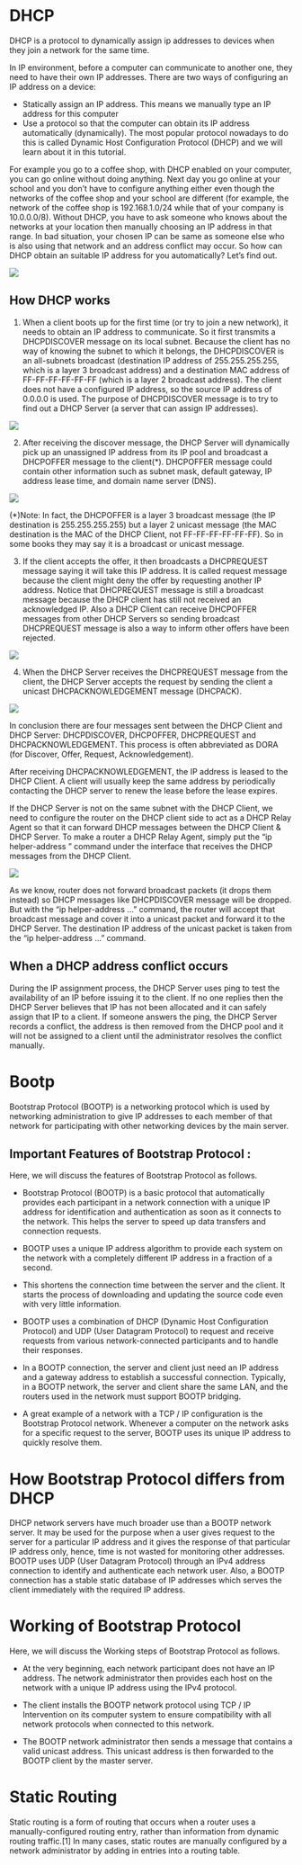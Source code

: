 # DHCP
DHCP is a protocol to dynamically assign ip addresses to devices when they join a network for the same time.

In IP environment, before a computer can communicate to another one, they need to have their own IP addresses. There are two ways of configuring an IP address on a device:
- Statically assign an IP address. This means we manually type an IP address for this computer
- Use a protocol so that the computer can obtain its IP address automatically (dynamically). The most popular protocol nowadays to do this is called Dynamic Host Configuration Protocol (DHCP) and we will learn about it in this tutorial.

For example you go to a coffee shop, with DHCP enabled on your computer, you can go online without doing anything. Next day you go online at your school and you don’t have to configure anything either even though the networks of the coffee shop and your school are different (for example, the network of the coffee shop is 192.168.1.0/24 while that of your company is 10.0.0.0/8). Without DHCP, you have to ask someone who knows about the networks at your location then manually choosing an IP address in that range. In bad situation, your chosen IP can be same as someone else who is also using that network and an address conflict may occur. So how can DHCP obtain an suitable IP address for you automatically? Let’s find out.

![](assets/DHCP_Advantages.jpeg)


## How DHCP works

1. When a client boots up for the first time (or try to join a new network), it needs to obtain an IP address to communicate. So it first transmits a DHCPDISCOVER message on its local subnet. Because the client has no way of knowing the subnet to which it belongs, the DHCPDISCOVER is an all-subnets broadcast (destination IP address of 255.255.255.255, which is a layer 3 broadcast address) and a destination MAC address of FF-FF-FF-FF-FF-FF (which is a layer 2 broadcast address). The client does not have a configured IP address, so the source IP address of 0.0.0.0 is used. The purpose of DHCPDISCOVER message is to try to find out a DHCP Server (a server that can assign IP addresses).

![](assets/DHCP_Discover.jpeg)

2. After receiving the discover message, the DHCP Server will dynamically pick up an unassigned IP address from its IP pool and broadcast a DHCPOFFER message to the client(*). DHCPOFFER message could contain other information such as subnet mask, default gateway, IP address lease time, and domain name server (DNS).

![](assets/DHCP_Offer.jpeg)

(*)Note: In fact, the DHCPOFFER is a layer 3 broadcast message (the IP destination is 255.255.255.255) but a layer 2 unicast message (the MAC destination is the MAC of the DHCP Client, not FF-FF-FF-FF-FF-FF). So in some books they may say it is a broadcast or unicast message.

3. If the client accepts the offer, it then broadcasts a DHCPREQUEST message saying it will take this IP address. It is called request message because the client might deny the offer by requesting another IP address. Notice that DHCPREQUEST message is still a broadcast message because the DHCP client has still not received an acknowledged IP. Also a DHCP Client can receive DHCPOFFER messages from other DHCP Servers so sending broadcast DHCPREQUEST message is also a way to inform other offers have been rejected.

![](assets/DHCP_Request.jpeg)

4. When the DHCP Server receives the DHCPREQUEST message from the client, the DHCP Server accepts the request by sending the client a unicast DHCPACKNOWLEDGEMENT message (DHCPACK).

![](assets/DHCP_Acknowledgement.jpeg)

In conclusion there are four messages sent between the DHCP Client and DHCP Server: DHCPDISCOVER, DHCPOFFER, DHCPREQUEST and DHCPACKNOWLEDGEMENT. This process is often abbreviated as DORA (for Discover, Offer, Request, Acknowledgement).

After receiving DHCPACKNOWLEDGEMENT, the IP address is leased to the DHCP Client. A client will usually keep the same address by periodically contacting the DHCP server to renew the lease before the lease expires.

If the DHCP Server is not on the same subnet with the DHCP Client, we need to configure the router on the DHCP client side to act as a DHCP Relay Agent so that it can forward DHCP messages between the DHCP Client & DHCP Server. To make a router a DHCP Relay Agent, simply put the “ip helper-address <IP-address-of-DHCP-Server>” command under the interface that receives the DHCP messages from the DHCP Client.

![](assets/DHCP_Relay_Agent.jpeg)

As we know, router does not forward broadcast packets (it drops them instead) so DHCP messages like DHCPDISCOVER message will be dropped. But with the “ip helper-address …” command, the router will accept that broadcast message and cover it into a unicast packet and forward it to the DHCP Server. The destination IP address of the unicast packet is taken from the “ip helper-address …” command.

## When a DHCP address conflict occurs

During the IP assignment process, the DHCP Server uses ping to test the availability of an IP before issuing it to the client. If no one replies then the DHCP Server believes that IP has not been allocated and it can safely assign that IP to a client. If someone answers the ping, the DHCP Server records a conflict, the address is then removed from the DHCP pool and it will not be assigned to a client until the administrator resolves the conflict manually.

# Bootp

Bootstrap Protocol (BOOTP) is a networking protocol which is used by networking administration to give IP addresses to each member of that network for participating with other networking devices by the main server.

## Important Features of Bootstrap Protocol :
Here, we will discuss the features of Bootstrap Protocol as follows.

- Bootstrap Protocol (BOOTP) is a basic protocol that automatically provides each participant in a network connection with a unique IP address for identification and authentication as soon as it connects to the network. This helps the server to speed up data transfers and connection requests.

- BOOTP uses a unique IP address algorithm to provide each system on the network with a completely different IP address in a fraction of a second.

- This shortens the connection time between the server and the client. It starts the process of downloading and updating the source code even with very little information.

- BOOTP uses a combination of DHCP (Dynamic Host Configuration Protocol) and UDP (User Datagram Protocol) to request and receive requests from various network-connected participants and to handle their responses.

- In a BOOTP connection, the server and client just need an IP address and a gateway address to establish a successful connection. Typically, in a BOOTP network, the server and client share the same LAN, and the routers used in the network must support BOOTP bridging.

- A great example of a network with a TCP / IP configuration is the Bootstrap Protocol network. Whenever a computer on the network asks for a specific request to the server, BOOTP uses its unique IP address to quickly resolve them.

# How Bootstrap Protocol differs from DHCP
DHCP network servers have much broader use than a BOOTP network server. It may be used for the purpose when a user gives request to the server for a particular IP address and it gives the response of that particular IP address only, hence, time is not wasted for monitoring other addresses. BOOTP uses UDP (User Datagram Protocol) through an IPv4 address connection to identify and authenticate each network user. Also, a BOOTP connection has a stable static database of IP addresses which serves the client immediately with the required IP address.

# Working of Bootstrap Protocol
Here, we will discuss the Working steps of Bootstrap Protocol as follows.

- At the very beginning, each network participant does not have an IP address. The network administrator then provides each host on the network with a unique IP address using the IPv4 protocol.

- The client installs the BOOTP network protocol using TCP / IP Intervention on its computer system to ensure compatibility with all network protocols when connected to this network.

- The BOOTP network administrator then sends a message that contains a valid unicast address. This unicast address is then forwarded to the BOOTP client by the master server.

# Static Routing

Static routing is a form of routing that occurs when a router uses a manually-configured routing entry, rather than information from dynamic routing traffic.[1] In many cases, static routes are manually configured by a network administrator by adding in entries into a routing table.
